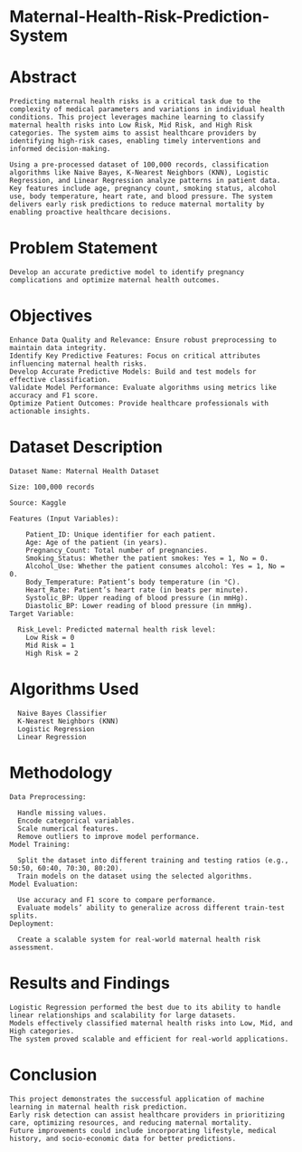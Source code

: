 # Maternal-Health-Risk-Prediction-System
# Abstract
    Predicting maternal health risks is a critical task due to the complexity of medical parameters and variations in individual health conditions. This project leverages machine learning to classify maternal health risks into Low Risk, Mid Risk, and High Risk categories. The system aims to assist healthcare providers by identifying high-risk cases, enabling timely interventions and informed decision-making.

    Using a pre-processed dataset of 100,000 records, classification algorithms like Naive Bayes, K-Nearest Neighbors (KNN), Logistic Regression, and Linear Regression analyze patterns in patient data. Key features include age, pregnancy count, smoking status, alcohol use, body temperature, heart rate, and blood pressure. The system delivers early risk predictions to reduce maternal mortality by enabling proactive healthcare decisions.

# Problem Statement
    Develop an accurate predictive model to identify pregnancy complications and optimize maternal health outcomes.

# Objectives
    Enhance Data Quality and Relevance: Ensure robust preprocessing to maintain data integrity.
    Identify Key Predictive Features: Focus on critical attributes influencing maternal health risks.
    Develop Accurate Predictive Models: Build and test models for effective classification.
    Validate Model Performance: Evaluate algorithms using metrics like accuracy and F1 score.
    Optimize Patient Outcomes: Provide healthcare professionals with actionable insights.
# Dataset Description
    Dataset Name: Maternal Health Dataset

    Size: 100,000 records

    Source: Kaggle

    Features (Input Variables):
  
        Patient_ID: Unique identifier for each patient.
        Age: Age of the patient (in years).
        Pregnancy_Count: Total number of pregnancies.
        Smoking_Status: Whether the patient smokes: Yes = 1, No = 0.
        Alcohol_Use: Whether the patient consumes alcohol: Yes = 1, No = 0.
        Body_Temperature: Patient’s body temperature (in °C).
        Heart_Rate: Patient’s heart rate (in beats per minute).
        Systolic_BP: Upper reading of blood pressure (in mmHg).
        Diastolic_BP: Lower reading of blood pressure (in mmHg).
    Target Variable:

      Risk_Level: Predicted maternal health risk level:
        Low Risk = 0
        Mid Risk = 1
        High Risk = 2
# Algorithms Used
      Naive Bayes Classifier
      K-Nearest Neighbors (KNN)
      Logistic Regression
      Linear Regression
# Methodology
    Data Preprocessing:

      Handle missing values.
      Encode categorical variables.
      Scale numerical features.
      Remove outliers to improve model performance.
    Model Training:

      Split the dataset into different training and testing ratios (e.g., 50:50, 60:40, 70:30, 80:20).
      Train models on the dataset using the selected algorithms.
    Model Evaluation:

      Use accuracy and F1 score to compare performance.
      Evaluate models’ ability to generalize across different train-test splits.
    Deployment:

      Create a scalable system for real-world maternal health risk assessment.
# Results and Findings
    Logistic Regression performed the best due to its ability to handle linear relationships and scalability for large datasets.
    Models effectively classified maternal health risks into Low, Mid, and High categories.
    The system proved scalable and efficient for real-world applications.
# Conclusion
    This project demonstrates the successful application of machine learning in maternal health risk prediction.
    Early risk detection can assist healthcare providers in prioritizing care, optimizing resources, and reducing maternal mortality.
    Future improvements could include incorporating lifestyle, medical history, and socio-economic data for better predictions.
